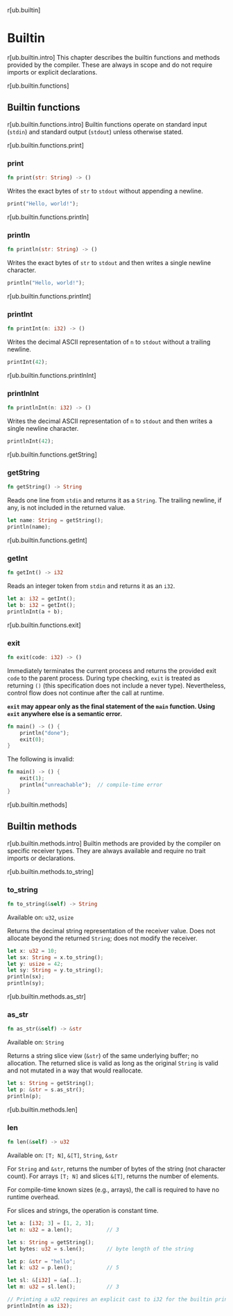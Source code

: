 r[ub.builtin]
# Builtin

r[ub.builtin.intro]
This chapter describes the builtin functions and methods provided by the compiler. These are always in scope and do not require imports or explicit declarations.

r[ub.builtin.functions]
## Builtin functions

r[ub.builtin.functions.intro]
Builtin functions operate on standard input (`stdin`) and standard output (`stdout`) unless otherwise stated.

r[ub.builtin.functions.print]
### print

```rust
fn print(str: String) -> ()
```

Writes the exact bytes of `str` to `stdout` without appending a newline.

```rust
print("Hello, world!");
```

r[ub.builtin.functions.println]
### println

```rust
fn println(str: String) -> ()
```

Writes the exact bytes of `str` to `stdout` and then writes a single newline character.

```rust
println("Hello, world!");
```

r[ub.builtin.functions.printInt]
### printInt

```rust
fn printInt(n: i32) -> ()
```

Writes the decimal ASCII representation of `n` to `stdout` without a trailing newline.

```rust
printInt(42);
```

r[ub.builtin.functions.printlnInt]
### printlnInt

```rust
fn printlnInt(n: i32) -> ()
```

Writes the decimal ASCII representation of `n` to `stdout` and then writes a single newline character.

```rust
printlnInt(42);
```

r[ub.builtin.functions.getString]
### getString

```rust
fn getString() -> String
```

Reads one line from `stdin` and returns it as a `String`. The trailing newline, if any, is not included in the returned value.

```rust
let name: String = getString();
println(name);
```

r[ub.builtin.functions.getInt]
### getInt

```rust
fn getInt() -> i32
```
Reads an integer token from `stdin` and returns it as an `i32`.

```rust
let a: i32 = getInt();
let b: i32 = getInt();
printlnInt(a + b);
```

r[ub.builtin.functions.exit]
### exit

```rust
fn exit(code: i32) -> ()
```

Immediately terminates the current process and returns the provided exit `code` to the parent process. During type checking, `exit` is treated as returning `()` (this specification does not include a never type). Nevertheless, control flow does not continue after the call at runtime.

**`exit` may appear only as the final statement of the `main` function. Using `exit` anywhere else is a semantic error.**

```rust
fn main() -> () {
    println("done");
    exit(0);
}
```

The following is invalid:

```rust
fn main() -> () {
    exit(1);
    println("unreachable");  // compile-time error
}
```

r[ub.builtin.methods]
## Builtin methods

r[ub.builtin.methods.intro]
Builtin methods are provided by the compiler on specific receiver types. They are always available and require no trait imports or declarations.

r[ub.builtin.methods.to_string]
### to_string

```rust
fn to_string(&self) -> String
```

Available on: `u32`, `usize`

Returns the decimal string representation of the receiver value. Does not allocate beyond the returned `String`; does not modify the receiver.

```rust
let x: u32 = 10;
let sx: String = x.to_string();
let y: usize = 42;
let sy: String = y.to_string();
println(sx);
println(sy);
```

r[ub.builtin.methods.as_str]
### as_str

```rust
fn as_str(&self) -> &str
```

Available on: `String`

Returns a string slice view (`&str`) of the same underlying buffer; no allocation. The returned slice is valid as long as the original `String` is valid and not mutated in a way that would reallocate.

```rust
let s: String = getString();
let p: &str = s.as_str();
println(p);
```

r[ub.builtin.methods.len]
### len

```rust
fn len(&self) -> u32
```

Available on: `[T; N]`, `&[T]`, `String`, `&str`

For `String` and `&str`, returns the number of bytes of the string (not character count). For arrays `[T; N]` and slices `&[T]`, returns the number of elements. 

For compile-time known sizes (e.g., arrays), the call is required to have no runtime overhead. 

For slices and strings, the operation is constant time.

```rust
let a: [i32; 3] = [1, 2, 3];
let n: u32 = a.len();           // 3

let s: String = getString();
let bytes: u32 = s.len();       // byte length of the string

let p: &str = "hello";
let k: u32 = p.len();           // 5

let sl: &[i32] = &a[..];
let m: u32 = sl.len();          // 3

// Printing a u32 requires an explicit cast to i32 for the builtin printInt/printlnInt
printlnInt(n as i32);
```
